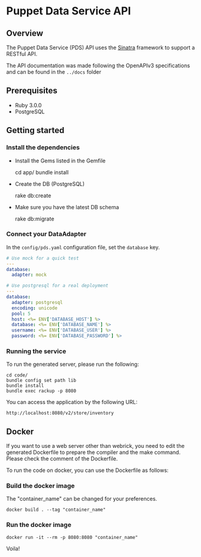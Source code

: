 # Puppet Data Service API

## Overview

The Puppet Data Service (PDS) API uses the [Sinatra](http://www.sinatrarb.com/) framework to support a RESTful API.

The API documentation was made following the OpenAPIv3 specifications and can be found in the `../docs` folder

## Prerequisites

* Ruby 3.0.0
* PostgreSQL

## Getting started

### Install the dependencies

* Install the Gems listed in the Gemfile

    cd app/
    bundle install

* Create the DB (PostgreSQL)

    rake db:create

* Make sure you have the latest DB schema

    rake db:migrate

### Connect your DataAdapter

In the `config/pds.yaml` configuration file, set the `database` key.

```yaml
# Use mock for a quick test
---
database:
  adapter: mock
```

```yaml
# Use postgresql for a real deployment
---
database:
  adapter: postgresql
  encoding: unicode
  pool: 5
  host: <%= ENV['DATABASE_HOST'] %>
  database: <%= ENV['DATABASE_NAME'] %>
  username: <%= ENV['DATABASE_USER'] %>
  password: <%= ENV['DATABASE_PASSWORD'] %>
```

### Running the service

To run the generated server, please run the following:

```
cd code/
bundle config set path lib
bundle install 
bundle exec rackup -p 8080
```

You can access the application by the following URL:

```
http://localhost:8080/v2/store/inventory
```

## Docker
If you want to use a web server other than webrick, you need to edit the generated Dockerfile to prepare the compiler and the make command. Please check the comment of the Dockerfile.

To run the code on docker, you can use the Dockerfile as follows:

### Build the docker image
The "container_name" can be changed for your preferences.

```
docker build . --tag "container_name"
```

### Run the docker image

```
docker run -it --rm -p 8080:8080 "container_name"
```

Voila!
